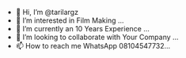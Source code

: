 - 👋 Hi, I’m @tarilargz
- 👀 I’m interested in Film Making ...
- 🌱 I’m currently an 10 Years Experience ...
- 💞️ I’m looking to collaborate with Your Company ...
- 📫 How to reach me  WhatsApp 08104547732...

<!---
tarilargz/tarilargz is a ✨ special ✨ repository because its `README.md` (this file) appears on your GitHub profile.
You can click the Preview link to take a look at your changes.
--->
